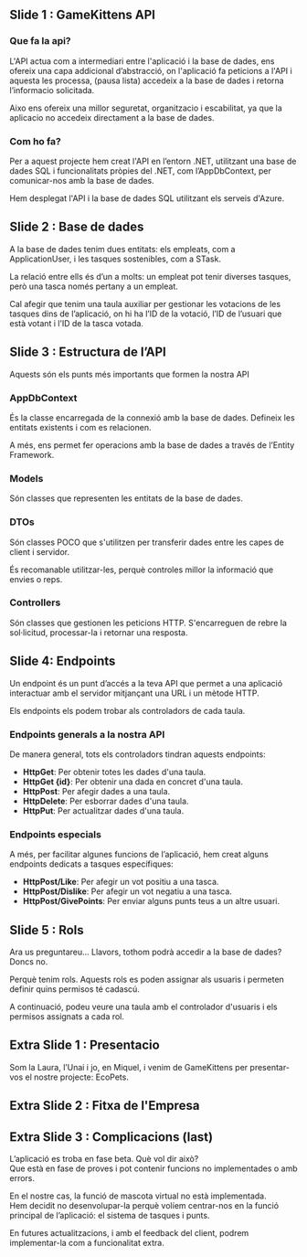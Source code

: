## Slide 1 : GameKittens API
### Que fa la api?
L'API actua com a intermediari entre l'aplicació i la base de dades, ens ofereix una capa addicional d’abstracció, on l'aplicació fa peticions a l'API i aquesta les processa, (pausa lista) accedeix a la base de dades i retorna l’informacio solicitada.

Aixo ens ofereix una millor seguretat, organitzacio i escabilitat, ya que la aplicacio no accedeix directament a la base de dades.

### Com ho fa?
Per a aquest projecte hem creat l'API en l’entorn .NET, utilitzant una base de dades SQL i funcionalitats pròpies del .NET, com  l’AppDbContext, per comunicar-nos amb la base de dades.

Hem desplegat l'API i la base de dades SQL utilitzant els serveis d'Azure.



## Slide 2 : Base de dades
A la base de dades tenim dues entitats: els empleats, com a ApplicationUser, i les tasques sostenibles, com a STask.

La relació entre ells és d’un a molts: un empleat pot tenir diverses tasques, però una tasca només pertany a un empleat.

Cal afegir que tenim una taula auxiliar per gestionar les votacions de les tasques dins de l’aplicació, on hi ha l’ID de la votació, l’ID de l’usuari que està votant i l’ID de la tasca votada.



## Slide 3 : Estructura de l’API
Aquests són els punts més importants que formen la nostra API

### AppDbContext
És la classe encarregada de la connexió amb la base de dades. Defineix les entitats existents i com es relacionen.

A més, ens permet fer operacions amb la base de dades a través de l’Entity Framework.

### Models
Són classes que representen les entitats de la base de dades.

### DTOs
Són classes POCO que s'utilitzen per transferir dades entre les capes de client i servidor.

És recomanable utilitzar-les, perquè controles millor la informació que envies o reps.

### Controllers
Són classes que gestionen les peticions HTTP. S'encarreguen de rebre la sol·licitud, processar-la i retornar una resposta.



## Slide 4: Endpoints
Un endpoint és un punt d’accés a la teva API que permet a una aplicació interactuar amb el servidor mitjançant una URL i un mètode HTTP.

Els endpoints els podem trobar als controladors de cada taula.

### Endpoints generals a la nostra API
De manera general, tots els controladors tindran aquests endpoints:
- **HttpGet**: Per obtenir totes les dades d'una taula.
- **HttpGet {id}**: Per obtenir una dada en concret d'una taula.
- **HttpPost**: Per afegir dades a una taula.
- **HttpDelete**: Per esborrar dades d'una taula.
- **HttpPut**: Per actualitzar dades d'una taula.

### Endpoints especials
A més, per facilitar algunes funcions de l’aplicació, hem creat alguns endpoints dedicats a tasques específiques:
- **HttpPost/Like**: Per afegir un vot positiu a una tasca.
- **HttpPost/Dislike**: Per afegir un vot negatiu a una tasca.
- **HttpPost/GivePoints**: Per enviar alguns punts teus a un altre usuari.




## Slide 5 : Rols
Ara us preguntareu... Llavors, tothom podrà accedir a la base de dades? Doncs no.

Perquè tenim rols. Aquests rols es poden assignar als usuaris i permeten definir quins permisos té cadascú.

A continuació, podeu veure una taula amb el controlador d'usuaris i els permisos assignats a cada rol.



## Extra Slide 1 : Presentacio
Som la Laura, l’Unai i jo, en Miquel, i venim de GameKittens per presentar-vos el nostre projecte: EcoPets.

## Extra Slide 2 : Fitxa de l'Empresa


## Extra Slide 3 : Complicacions (last)
L’aplicació es troba en fase beta. Què vol dir això?  
Que està en fase de proves i pot contenir funcions no implementades o amb errors.

En el nostre cas, la funció de mascota virtual no està implementada.  
Hem decidit no desenvolupar-la perquè volíem centrar-nos en la funció principal de l’aplicació: el sistema de tasques i punts.

En futures actualitzacions, i amb el feedback del client, podrem implementar-la com a funcionalitat extra.
